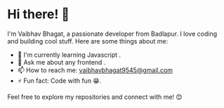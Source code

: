 # Hi there! 👋

I'm Vaibhav Bhagat, a passionate developer from Badlapur. I love coding and building cool stuff. Here are some things about me:

- 🌱 I'm currently learning Javascript .
- 💬 Ask me about any frontend .
- 📫 How to reach me: vaibhavbhagat9545@gmail.com
- ⚡ Fun fact: Code with fun 😁.

Feel free to explore my repositories and connect with me! 😊
